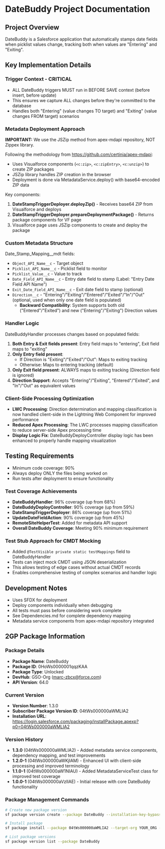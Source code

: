 # DateBuddy Project Documentation

## Project Overview
DateBuddy is a Salesforce application that automatically stamps date fields when picklist values change, tracking both when values are "Entering" and "Exiting".

## Key Implementation Details

### Trigger Context - CRITICAL
- ALL DateBuddy triggers MUST run in BEFORE SAVE context (before insert, before update)
- This ensures we capture ALL changes before they're committed to the database
- Handles both "Entering" (value changes TO target) and "Exiting" (value changes FROM target) scenarios

### Metadata Deployment Approach
**IMPORTANT:** We use the JSZip method from apex-mdapi repository, NOT Zippex library.

Following the methodology from https://github.com/certinia/apex-mdapi:
- Uses Visualforce components (`<c:zip>`, `<c:zipEntry>`, `<c:unzip>`) to create ZIP packages
- JSZip library handles ZIP creation in the browser
- Deployment is done via MetadataService.deploy() with base64-encoded ZIP data

Key components:
1. **DateStampTriggerDeployer.deployZip()** - Receives base64 ZIP from Visualforce and deploys
2. **DateStampTriggerDeployer.prepareDeploymentPackage()** - Returns package components for VF page
3. Visualforce page uses JSZip components to create and deploy the package

### Custom Metadata Structure
Date_Stamp_Mapping__mdt fields:
- `Object_API_Name__c` - Target object
- `Picklist_API_Name__c` - Picklist field to monitor
- `Picklist_Value__c` - Value to track
- `Date_Field_API_Name__c` - Entry date field to stamp (Label: "Entry Date Field API Name")
- `Exit_Date_Field_API_Name__c` - Exit date field to stamp (optional)
- `Direction__c` - "Entering"/"Exiting"/"Entered"/"Exited"/"In"/"Out" (optional, used when only one date field is populated)
  - **Backward Compatibility**: System supports both old ("Entered"/"Exited") and new ("Entering"/"Exiting") Direction values

### Handler Logic
DateBuddyHandler processes changes based on populated fields:
1. **Both Entry & Exit fields present**: Entry field maps to "entering", Exit field maps to "exiting"
2. **Only Entry field present**:
   - If Direction is "Exiting"/"Exited"/"Out": Maps to exiting tracking
   - Otherwise: Maps to entering tracking (default)
3. **Only Exit field present**: ALWAYS maps to exiting tracking (Direction field is ignored)
4. **Direction Support**: Accepts "Entering"/"Exiting", "Entered"/"Exited", and "In"/"Out" as equivalent values

### Client-Side Processing Optimization
- **LWC Processing**: Direction determination and mapping classification is now handled client-side in the Lightning Web Component for improved performance
- **Reduced Apex Processing**: The LWC processes mapping classification to reduce server-side Apex processing time
- **Display Logic Fix**: DateBuddyDeployController display logic has been enhanced to properly handle mapping visualization

## Testing Requirements
- Minimum code coverage: 90%
- Always deploy ONLY the files being worked on
- Run tests after deployment to ensure functionality

### Test Coverage Achievements
- **DateBuddyHandler**: 96% coverage (up from 68%)
- **DateBuddyDeployController**: 90% coverage (up from 59%)
- **DateStampTriggerDeployer**: 86% coverage (up from 51%)
- **UpdateDateFieldAction**: 90% coverage (up from 45%)
- **RemoteSiteHelperTest**: Added for metadata API support
- **Overall DateBuddy Coverage**: Meeting 90% minimum requirement

### Test Stub Approach for CMDT Mocking
- Added `@TestVisible private static testMappings` field to DateBuddyHandler
- Tests can inject mock CMDT using JSON deserialization
- This allows testing of edge cases without actual CMDT records
- Enables comprehensive testing of complex scenarios and handler logic

## Development Notes
- Uses SFDX for deployment
- Deploy components individually when debugging
- All tests must pass before considering work complete
- See Dependencies.md for complete dependency mapping
- Metadata service components from apex-mdapi repository integrated

## 2GP Package Information
### Package Details
- **Package Name**: DateBuddy
- **Package ID**: 0HoWs0000001qqzKAA
- **Package Type**: Unlocked
- **DevHub**: GSO-Org (marc-zbcx@force.com)
- **API Version**: 64.0

### Current Version
- **Version Number**: 1.3.0
- **Subscriber Package Version ID**: 04tWs000000aWMLIA2
- **Installation URL**: https://login.salesforce.com/packaging/installPackage.apexp?p0=04tWs000000aWMLIA2

### Version History
- **1.3.0** (04tWs000000aWMLIA2) - Added metadata service components, dependency mapping, and test improvements
- **1.2.0-1** (04tWs000000aWKjIAM) - Enhanced UI with client-side processing and improved terminology
- **1.1.0-1** (04tWs000000aW1NIAU) - Added MetadataServiceTest class for improved test coverage
- **1.0.0-1** (04tWs000000aVzlIAE) - Initial release with core DateBuddy functionality

### Package Management Commands
```bash
# Create new package version
sf package version create --package DateBuddy --installation-key-bypass --wait 20 --skip-validation

# Install package
sf package install --package 04tWs000000aWMLIA2 --target-org YOUR_ORG --wait 10

# List package versions
sf package version list --package DateBuddy
```

